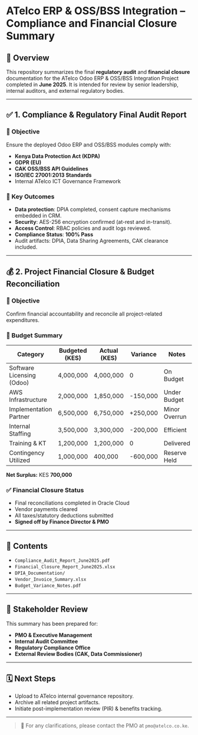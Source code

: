 # ATelco ERP & OSS/BSS Integration – Compliance and Financial Closure Summary

## 📌 Overview
This repository summarizes the final **regulatory audit** and **financial closure** documentation for the ATelco Odoo ERP & OSS/BSS Integration Project completed in **June 2025**. It is intended for review by senior leadership, internal auditors, and external regulatory bodies.

---

## ✅ 1. Compliance & Regulatory Final Audit Report

### 🎯 Objective
Ensure the deployed Odoo ERP and OSS/BSS modules comply with:
- **Kenya Data Protection Act (KDPA)**
- **GDPR (EU)**
- **CAK OSS/BSS API Guidelines**
- **ISO/IEC 27001:2013 Standards**
- Internal ATelco ICT Governance Framework

### 📄 Key Outcomes
- **Data protection**: DPIA completed, consent capture mechanisms embedded in CRM.
- **Security**: AES-256 encryption confirmed (at-rest and in-transit).
- **Access Control**: RBAC policies and audit logs reviewed.
- **Compliance Status**: **100% Pass**
- Audit artifacts: DPIA, Data Sharing Agreements, CAK clearance included.

---

## 💰 2. Project Financial Closure & Budget Reconciliation

### 🎯 Objective
Confirm financial accountability and reconcile all project-related expenditures.

### 📄 Budget Summary

| Category                    | Budgeted (KES) | Actual (KES) | Variance | Notes         |
|----------------------------|----------------|--------------|----------|---------------|
| Software Licensing (Odoo)  | 4,000,000       | 4,000,000     | 0        | On Budget     |
| AWS Infrastructure         | 2,000,000       | 1,850,000     | -150,000 | Under Budget  |
| Implementation Partner     | 6,500,000       | 6,750,000     | +250,000 | Minor Overrun |
| Internal Staffing          | 3,500,000       | 3,300,000     | -200,000 | Efficient     |
| Training & KT              | 1,200,000       | 1,200,000     | 0        | Delivered     |
| Contingency Utilized       | 1,000,000       | 400,000       | -600,000 | Reserve Held  |

**Net Surplus:** KES **700,000**

### ✅ Financial Closure Status
- Final reconciliations completed in Oracle Cloud
- Vendor payments cleared
- All taxes/statutory deductions submitted
- **Signed off by Finance Director & PMO**

---

## 📂 Contents
- `Compliance_Audit_Report_June2025.pdf`
- `Financial_Closure_Report_June2025.xlsx`
- `DPIA_Documentation/`
- `Vendor_Invoice_Summary.xlsx`
- `Budget_Variance_Notes.pdf`

---

## 👥 Stakeholder Review
This summary has been prepared for:
- **PMO & Executive Management**
- **Internal Audit Committee**
- **Regulatory Compliance Office**
- **External Review Bodies (CAK, Data Commissioner)**

---

## 🗓️ Next Steps
- Upload to ATelco internal governance repository.
- Archive all related project artifacts.
- Initiate post-implementation review (PIR) & benefits tracking.

---

> 📧 For any clarifications, please contact the PMO at `pmo@atelco.co.ke`.
